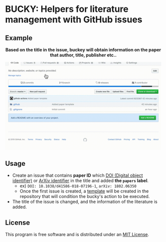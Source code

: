 BUCKY: Helpers for literature management with GitHub issues
======

## Example

<p align="center"><b>Based on the title in the issue, buckey will obtain information on the paper that author, title, publisher etc..</b></p>

<p align="center"><img width="620" src="inst/demo.gif?raw=true"></p>

## Usage

- Create an issue that contains **paper ID** which [DOI (Digital object identifier)](https://www.doi.org/) or [ArXiv identifier](https://arxiv.org/help/arxiv_identifier) in the title and added **the `papers` label**.
    - ex) `DOI: 10.1038/d41586-018-07196-1`, `arXiv: 1802.06350`
    - Once the first issue is created, a [template](https://github.blog/2016-02-17-issue-and-pull-request-templates/) will be created in the repository that will condition the bucky's action to be executed.
- The title of the issue is changed, and the information of the literature is added.

## License

This program is free software and is distributed under an [MIT License](LICENSE.md).
